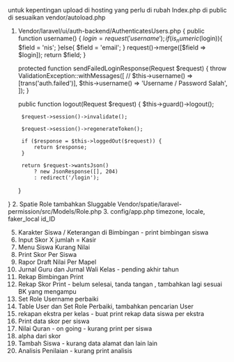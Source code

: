 untuk kepentingan upload di hosting
yang perlu di rubah
Index.php di public di sesuaikan vendor/autoload.php
1. Vendor/laravel/ui/auth-backend/AuthenticatesUsers.php {
     public function username()
    {
        $login = request('username');
        if(is_numeric($login)){
            $field = 'nis';
        }else{
            $field = 'email';
        }
        request()->merge([$field => $login]);
        return $field;
    }

    protected function sendFailedLoginResponse(Request $request)
    {
        throw ValidationException::withMessages([
            // $this->username() => [trans('auth.failed')],
            $this->username() => 'Username / Password Salah',
        ]);
    }

     public function logout(Request $request)
    {
        $this->guard()->logout();

        $request->session()->invalidate();

        $request->session()->regenerateToken();

        if ($response = $this->loggedOut($request)) {
            return $response;
        }

        return $request->wantsJson()
            ? new JsonResponse([], 204)
            : redirect('/login');
    }

}
2. Spatie Role tambahkan Sluggable
Vendor/spatie/laravel-permission/src/Models/Role.php
3. config/app.php
timezone, locale, faker_local id_ID

5. Karakter Siswa / Keterangan di Bimbingan - print bimbingan siswa
6. Input Skor X jumlah = Kasir
8. Menu  Siswa Kurang  Nilai 
9. Print Skor Per Siswa
10. Rapor Draft Nilai Per Mapel
11. Jurnal Guru dan Jurnal Wali Kelas - pending akhir tahun
12. Rekap Bimbingan Print
13. Rekap Skor Print - belum selesai, tanda tangan , tambahkan lagi sesuai BK yang mengampu
14. Set Role Username perbaiki
15. Table User dan Set Role Perbaiki, tambahkan pencarian User
16. rekapan ekstra per kelas - buat print rekap data siswa per ekstra
17. Print data skor per siswa
18. Nilai Quran - on going - kurang print per siswa
19. alpha dari skor
20. Tambah Siswa - kurang data alamat dan lain lain
21. Analisis Penilaian - kurang print analisis